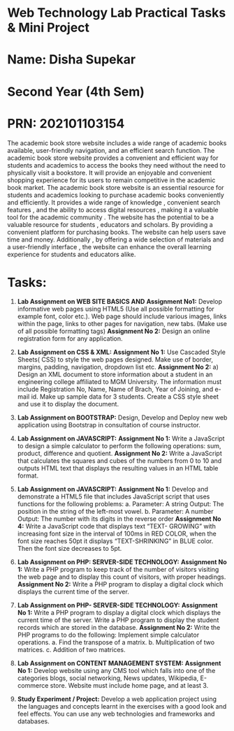 # Web Technology Lab Practical Tasks & Mini Project
# Name: Disha Supekar
# Second Year (4th Sem)
# PRN: 202101103154

The academic book store website includes a wide range of academic books available, user-friendly navigation, and an efficient search function. 
The academic book store website provides a convenient and efficient way for students and academics to access the books they need without the need to physically visit a bookstore.
It will provide an enjoyable and convenient shopping experience for its users to remain competitive in the academic book market.
The academic book store website is an essential resource for students and academics looking to purchase academic books conveniently and efficiently. It provides a wide range of knowledge , convenient search features , and the ability to access digital resources , making it a valuable tool for the academic community . 
The website has the potential to be a valuable resource for students , educators and scholars. By providing a convenient platform for purchasing books. The website can help users save time and money.
Additionally , by offering a wide selection of materials and a user-friendly interface , the website can enhance the overall learning  experience for students and educators alike.

# Tasks:

1. **Lab Assignment on WEB SITE BASICS AND**
   **Assignment No1:**
   Develop informative web pages using HTML5 (Use all possible formatting for example font, color etc.). Web page should include various images, links within the page, links to other pages for navigation, new tabs. (Make use of all possible formatting tags)
   **Assignment No 2:**
   Design an online registration form for any application.

2. **Lab Assignment on CSS & XML:**
   **Assignment No 1:**
   Use Cascaded Style Sheets( CSS) to style the web pages designed. Make use of border, margins, padding, navigation, dropdown list etc.
   **Assignment No 2:**
   a) Design an XML document to store information about a student in an engineering college affiliated to MGM University. The information must include Registration No, Name, Name of Brach, Year of Joining, and e- mail id. Make up sample data for 3 students. Create a CSS style sheet and use it to display the document.

3. **Lab Assignment on BOOTSTRAP:**
   Design, Develop and Deploy new web application using Bootstrap in consultation of course instructor.

4. **Lab Assignment on JAVASCRIPT:**
   **Assignment No 1:**
   Write a JavaScript to design a simple calculator to perform the following operations: sum, product, difference and quotient.
   **Assignment No 2:**
   Write a JavaScript that calculates the squares and cubes of the numbers from 0 to 10 and outputs HTML text that displays the resulting values in an HTML table format.

5. **Lab Assignment on JAVASCRIPT:**
   **Assignment No 1:**
   Develop and demonstrate a HTML5 file that includes JavaScript script that uses functions for the following problems:
   a. Parameter: A string Output: The position in the string of the left-most vowel.
   b. Parameter: A number Output: The number with its digits in the reverse order
   **Assignment No 4:**
   Write a JavaScript code that displays text “TEXT- GROWING” with increasing font size in the interval of 100ms in RED COLOR, when the font size reaches 50pt it displays “TEXT-SHRINKING” in BLUE color. Then the font size decreases to 5pt.

6. **Lab Assignment on PHP: SERVER-SIDE TECHNOLOGY:**
   **Assignment No 1:**
   Write a PHP program to keep track of the number of visitors visiting the web page and to display this count of visitors, with proper headings.
   **Assignment No 2:**
   Write a PHP program to display a digital clock which displays the current time of the server.

7. **Lab Assignment on PHP- SERVER-SIDE TECHNOLOGY:**
   **Assignment No 1:**
   Write a PHP program to display a digital clock which displays the current time of the server.
   Write a PHP program to display the student records which are stored in the database.
   **Assignment No 2:**
   Write the PHP programs to do the following:
   Implement simple calculator operations.
   a. Find the transpose of a matrix.
   b. Multiplication of two matrices.
   c. Addition of two matrices.

8. **Lab Assignment on CONTENT MANAGEMENT SYSTEM:**
   **Assignment No 1:**
   Develop website using any CMS tool which falls into one of the categories blogs, social networking, News updates, Wikipedia, E-commerce store. Website must include home page, and at least 3.

9. **Study Experiment / Project:**
   Develop a web application project using the languages and concepts learnt in the exercises with a good look and feel effects. You can use any web technologies and frameworks and databases.

